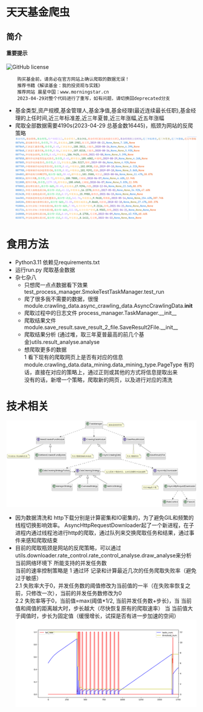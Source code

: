 # 天天基金爬虫

## 简介

#### 重要提示

![GitHub license](https://img.shields.io/github/license/tindy2013/subconverter.svg)

        购买基金前，请务必在官方网站上确认爬取的数据无误！
        推荐书籍《解读基金：我的投资观与实践》
        推荐网站 晨星中国：www.morningstar.cn
        2023-04-29对整个代码进行了重写，如有问题，请切换回deprecated分支

- 基金类型,资产规模,基金管理人,基金净值,基金经理(最近连续最长任职),基金经理的上任时间,近三年标准差,近三年夏普,近三年涨幅,近五年涨幅
- 爬取全部数据需要4190s(2023-04-29 总基金数16445)，瓶颈为网站的反爬策略
  ![Image text](docs/img/result.png)

# 食用方法

- Python3.11 依赖见requirements.txt
- 运行run.py 爬取基金数据
- 杂七杂八
  - 只想爬一点点数据看下效果 test_process_manager.SmokeTestTaskManager.test_run
  - 爬了很多我不需要的数据，很慢 module.crawling_data.async_crawling_data.AsyncCrawlingData.__init__
  - 爬取过程中的日志文件 process_manager.TaskManager.\_\_init__
  - 爬取结果文件 module.save_result.save_result_2_file.SaveResult2File.\_\_init__
  - 爬取结果分析 (通过堆，取三年夏普最高的前几个基金)utils.result_analyse.analyse
  - 想爬取更多的数据  
1 看下现有的爬取网页上是否有对应的信息  
module.crawling_data.data_mining.data_mining_type.PageType
有的话，直接在对应的策略上，通过正则或其他的方式将信息提取出来  
没有的话，新增一个策略，爬取新的网页，以及进行对应的清洗

# 技术相关
![Image text](docs/img/overview.png)
- 因为数据清洗和 http下载分别是计算密集和IO密集的，为了避免GIL和频繁的线程切换影响效率。
AsyncHttpRequestDownloader起了一个新进程，在子进程内通过线程池进行http的爬取，通过队列来交换爬取任务和结果，通过事件来感知爬取结束
- 目前的爬取瓶颈是网站的反爬策略，可以通过utils.downloader.rate_control.rate_control_analyse.draw_analyse来分析当前网络环境下
所能支持的并发任务数  
当前的速率控制策略是 1 通过环 记录和计算最近几次的任务爬取失败率（避免过于敏感）  
2.1 失败率大于0，并发任务数的阈值修改为当前值的一半（在失败率恢复之前，只修改一次），当前的并发任务数修改为0  
2.2 失败率等于0，当前值=max(阈值*1/2, 当前并发任务数+步长)，当 当前值和阈值的距离越大时，步长越大（尽快恢复原有的爬取速率）
当 当前值大于阈值时，步长为固定值（缓慢增长，试探是否有进一步加速的空间）
![Image text](docs/img/rate_control.png)